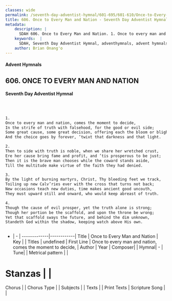 ```yaml
---
classes: wide
permalink: /seventh-day-adventist-hymnal/601-695/601-610/Once-to-Every-Man-and-Nation/
title: 606. Once to Every Man and Nation - Seventh Day Adventist Hymnal
metadata:
    description: |
      SDAH 606. Once to Every Man and Nation. 1. Once to every man and nation, comes the moment to decide, In the strife of truth with falsehood, for the good or evil side; Some great cause, some great decision, offering each the bloom or blight, And the choice goes by forever, ’twixt that darkness and that light.
    keywords:  |
      SDAH, Seventh Day Adventist Hymnal, adventhymnals, advent hymnals, Once to Every Man and Nation, Once to every man and nation, comes the moment to decide, 
    author: Brian Onang'o
---
```


#### Advent Hymnals
## 606. ONCE TO EVERY MAN AND NATION
#### Seventh Day Adventist Hymnal

```txt



1.
Once to every man and nation, comes the moment to decide,
In the strife of truth with falsehood, for the good or evil side;
Some great cause, some great decision, offering each the bloom or blight,
And the choice goes by forever, ’twixt that darkness and that light.

2.
Then to side with truth is noble, when we share her wretched crust,
Ere her cause bring fame and profit, and ’tis prosperous to be just;
Then it is the brave man chooses while the coward stands aside,
Till the multitude make virtue of the faith they had denied.

3.
By the light of burning martyrs, Christ, Thy bleeding feet we track,
Toiling up new Calv’ries ever with the cross that turns not back;
New occasions teach new duties, time makes ancient good uncouth,
They must upward still and onward, who would keep abreast of truth.

4.
Though the cause of evil prosper, yet the truth alone is strong;
Though her portion be the scaffold, and upon the throne be wrong;
Yet that scaffold sways the future, and behind the dim unknown,
Standeth God within the shadow, keeping watch above His own.



```

- |   -  |
-------------|------------|
Title | Once to Every Man and Nation |
Key |  |
Titles | undefined |
First Line | Once to every man and nation, comes the moment to decide, |
Author | 
Year | 
Composer|  |
Hymnal|  - |
Tune|  |
Metrical pattern | |
# Stanzas |  |
Chorus |  |
Chorus Type |  |
Subjects |  |
Texts |  |
Print Texts | 
Scripture Song |  |
  

